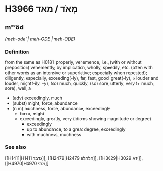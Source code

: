 # H3966 מְאֹד / מאד

## mᵉʼôd

_(meh-ode' | meh-ODE | meh-ODE)_

### Definition

from the same as H0181; properly, vehemence, i.e., (with or without preposition) vehemently; by implication, wholly, speedily, etc. (often with other words as an intensive or superlative; especially when repeated); diligently, especially, exceeding(-ly), far, fast, good, great(-ly), × louder and louder, might(-ily, -y), (so) much, quickly, (so) sore, utterly, very (+ much, sore), well; a

- (adv) exceedingly, much
- (subst) might, force, abundance
- (n m) muchness, force, abundance, exceedingly
  - force, might
  - exceedingly, greatly, very (idioms showing magnitude or degree)
    - exceedingly
    - up to abundance, to a great degree, exceedingly
    - with muchness, muchness

### See also

[[H1411|H1411 גדבר]], [[H2479|H2479 חלחלה]], [[H3029|H3029 ידא]], [[H4970|H4970 מתי]]
